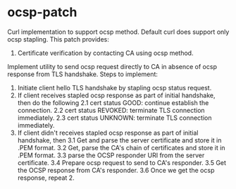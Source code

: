 # ocsp-patch

Curl implementation to support ocsp method. Default curl does support only ocsp stapling.
This patch provides:
1. Certificate verification by contacting CA using ocsp method.

Implement utility to send ocsp request directly to CA in absence of ocsp response from TLS handshake.
Steps to implement:
1. Initiate client hello TLS handshake by stapling ocsp status request.
2. If client receives stapled ocsp response as part of initial handshake, then do the following
2.1 cert status GOOD: continue establish the connection.
2.2 cert status REVOKED: terminate TLS connection immediately.
2.3 cert status UNKNOWN: terminate TLS connection immediately.
3. If client didn't receives stapled ocsp response as part of initial handshake, then
3.1 Get and parse the server certificate and store it in .PEM format.
3.2 Get, parse the CA's chain of certificates and store it in .PEM format.
3.3 parse the OCSP responder URI from the server certificate.
3.4 Prepare ocsp request to send to CA's responder.
3.5 Get the OCSP response from CA's responder.
3.6 Once we get the ocsp response, repeat 2.
